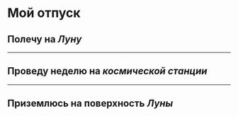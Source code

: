 # Мой отпуск

## Полечу на *Луну*

---
## Проведу неделю на *космической станции*

---
## Приземлюсь на поверхность *Луны*

